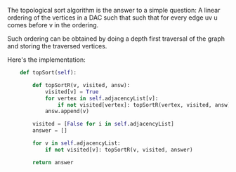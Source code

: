 The topological sort algorithm is the answer to a simple question:
A linear ordering of the vertices in a DAC such that such that for every edge uv u comes before v in the ordering.

Such ordering can be obtained by doing a depth first traversal of the graph and storing the traversed vertices.

Here's the implementation:


```python
    def topSort(self):

        def topSortR(v, visited, answ):
            visited[v] = True
            for vertex in self.adjacencyList[v]:
                if not visited[vertex]: topSortR(vertex, visited, answ)
            answ.append(v)

        visited = [False for i in self.adjacencyList]
        answer = []

        for v in self.adjacencyList:
            if not visited[v]: topSortR(v, visited, answer)

        return answer
```